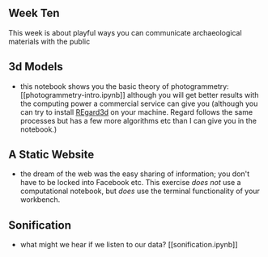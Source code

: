 ## Week Ten

This week is about playful ways you can communicate archaeological materials with the public

## 3d Models

- this notebook shows you the basic theory of photogrammetry: [[photogrammetry-intro.ipynb]] although you will get better results with the computing power a commercial service can give you (although you can try to install [REgard3d](https://www.regard3d.org/) on your machine. Regard follows the same processes but has a few more algorithms etc than I can give you in the notebook.)

## A Static Website

- the dream of the web was the easy sharing of information; you don't have to be locked into Facebook etc. This exercise _does not_ use a computational notebook, but _does_ use the terminal functionality of your workbench.

## Sonification

- what might we hear if we listen to our data? [[sonification.ipynb]]